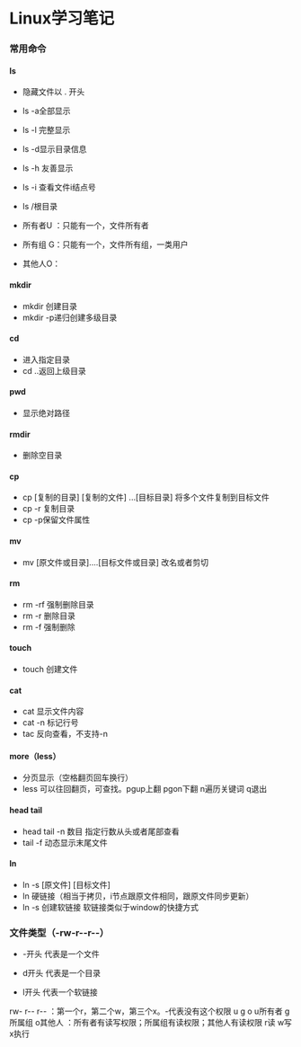 # Linux学习笔记

### 常用命令

#### ls

+ 隐藏文件以 . 开头

+ ls  -a全部显示  

+ ls  -l 完整显示

+ ls  -d显示目录信息

+ ls   -h 友善显示

+ ls  -i 查看文件i结点号

+ ls  /根目录

+ 所有者U  ：只能有一个，文件所有者

+ 所有组 G：只能有一个，文件所有组，一类用户

+ 其他人O：

#### mkdir

+ mkdir 创建目录
+ mkdir -p递归创建多级目录
#### cd
+ 进入指定目录
+ cd ..返回上级目录
#### pwd
+ 显示绝对路径
#### rmdir
+ 删除空目录
#### cp
+ cp    [复制的目录] [复制的文件] ...[目标目录]  将多个文件复制到目标文件
+ cp  -r 复制目录
+ cp  -p保留文件属性
#### mv
+ mv [原文件或目录]....[目标文件或目录]   改名或者剪切
#### rm
+ rm -rf 强制删除目录
+ rm -r 删除目录
+ rm -f 强制删除
#### touch
+ touch 创建文件
#### cat
+ cat 显示文件内容
+ cat -n 标记行号
+ tac 反向查看，不支持-n
#### more（less）
+ 分页显示（空格翻页回车换行）
+ less 可以往回翻页，可查找。pgup上翻    pgon下翻    n遍历关键词     q退出
#### head tail
+ head tail -n 数目 指定行数从头或者尾部查看
+ tail -f 动态显示末尾文件
#### ln
+ ln -s [原文件] [目标文件]
+ ln 硬链接（相当于拷贝，i节点跟原文件相同，跟原文件同步更新）
+ ln -s 创建软链接   软链接类似于window的快捷方式

### 文件类型（-rw-r--r--）

+ -开头  代表是一个文件  

+ d开头  代表是一个目录

+ l开头   代表一个软链接

rw-                r--                 r--  ：第一个r，第二个w，第三个x。-代表没有这个权限
u                    g                   o
u所有者     g所属组       o其他人 ：所有者有读写权限；所属组有读权限；其他人有读权限
r读         w写        x执行

